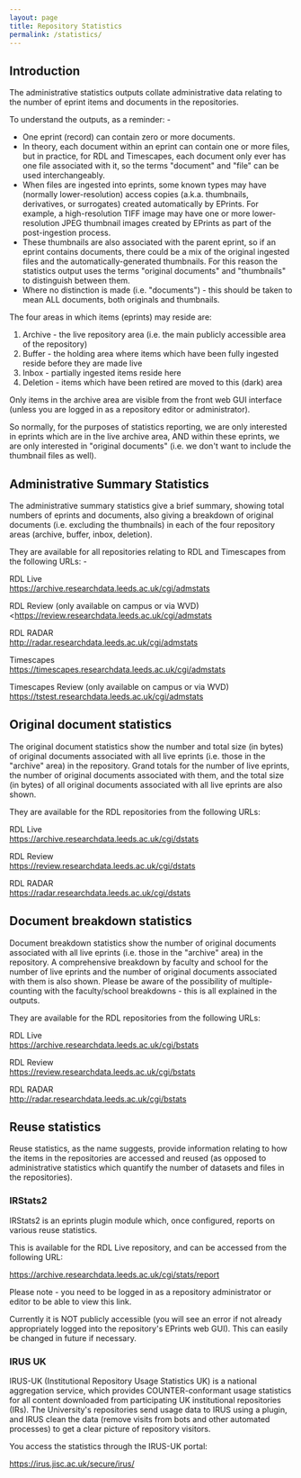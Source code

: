 ```yaml
---
layout: page
title: Repository Statistics
permalink: /statistics/
---
```


## Introduction

The administrative statistics outputs collate administrative data relating to the number of eprint items and documents in the repositories. 

To understand the outputs, as a reminder: - 

* One eprint (record) can contain zero or more documents. 
* In theory, each document within an eprint can contain one or more files, but in practice, for RDL and Timescapes, each document only ever has one file associated with it, so the terms "document" and "file" can be used interchangeably. 
* When files are ingested into eprints, some known types may have (normally lower-resolution) access copies (a.k.a. thumbnails, derivatives, or surrogates) created automatically by EPrints. For example, a high-resolution TIFF image may have one or more lower-resolution JPEG thumbnail images created by EPrints as part of the post-ingestion process. 
* These thumbnails are also associated with the parent eprint, so if an eprint contains documents, there could be a mix of the original ingested files and the automatically-generated thumbnails. For this reason the statistics output uses the terms "original documents" and "thumbnails" to distinguish between them. 
* Where no distinction is made (i.e. "documents") - this should be taken to mean ALL documents, both originals and thumbnails. 

The four areas in which items (eprints) may reside are:

1. Archive - the live repository area (i.e. the main publicly accessible area of the repository) 
2. Buffer - the holding area where items which have been fully ingested reside before they are made live 
3. Inbox - partially ingested items reside here 
4. Deletion - items which have been retired are moved to this (dark) area 

Only items in the archive area are visible from the front web GUI interface (unless you are logged in as a repository editor or administrator). 

So normally, for the purposes of statistics reporting, we are only interested in eprints which are in the live archive area, AND within these eprints, we are only interested in "original documents" (i.e. we don't want to include the thumbnail files as well). 

## Administrative Summary Statistics

The administrative summary statistics give a brief summary, showing total numbers of eprints and documents, also giving a breakdown of original documents (i.e. excluding the thumbnails) in each of the four repository areas (archive, buffer, inbox, deletion). 

They are available for all repositories relating to RDL and Timescapes from the following URLs: - 

RDL Live  
<https://archive.researchdata.leeds.ac.uk/cgi/admstats>

RDL Review (only available on campus or via WVD)  
<https://review.researchdata.leeds.ac.uk/cgi/admstats 

RDL RADAR  
<http://radar.researchdata.leeds.ac.uk/cgi/admstats>

Timescapes  
<https://timescapes.researchdata.leeds.ac.uk/cgi/admstats>

Timescapes Review (only available on campus or via WVD)  
https://tstest.researchdata.leeds.ac.uk/cgi/admstats 

## Original document statistics

The original document statistics show the number and total size (in bytes) of original documents associated with all live eprints (i.e. those in the "archive" area) in the repository. Grand totals for the number of live eprints, the number of original documents associated with them, and the total size (in bytes) of all original documents associated with all live eprints are also shown. 

They are available for the RDL repositories from the following URLs:

RDL Live  
<https://archive.researchdata.leeds.ac.uk/cgi/dstats>

RDL Review  
<https://review.researchdata.leeds.ac.uk/cgi/dstats>

RDL RADAR  
<https://radar.researchdata.leeds.ac.uk/cgi/dstats>

## Document breakdown statistics

Document breakdown statistics show the number of original documents associated with all live eprints (i.e. those in the "archive" area) in the repository. A comprehensive breakdown by faculty and school for the number of live eprints and the number of original documents associated with them is also shown. Please be aware of the possibility of multiple-counting with the faculty/school breakdowns - this is all explained in the outputs. 

They are available for the RDL repositories from the following URLs:

RDL Live  
<https://archive.researchdata.leeds.ac.uk/cgi/bstats>

RDL Review  
<https://review.researchdata.leeds.ac.uk/cgi/bstats>

RDL RADAR  
<http://radar.researchdata.leeds.ac.uk/cgi/bstats>

## Reuse statistics

Reuse statistics, as the name suggests, provide information relating to how the items in the repositories are accessed and reused (as opposed to administrative statistics which quantify the number of datasets and files in the repositories). 

### IRStats2

IRStats2 is an eprints plugin module which, once configured, reports on various reuse statistics. 

This is available for the RDL Live repository, and can be accessed from the following URL:

<https://archive.researchdata.leeds.ac.uk/cgi/stats/report>

Please note - you need to be logged in as a repository administrator or editor to be able to view this link. 

Currently it is NOT publicly accessible (you will see an error if not already appropriately logged into the repository's EPrints web GUI). This can easily be changed in future if necessary.

### IRUS UK

IRUS-UK (Institutional Repository Usage Statistics UK) is a national aggregation service, which provides COUNTER-conformant usage statistics for all content downloaded from participating UK institutional repositories (IRs). The University's repositories send usage data to IRUS using a plugin, and IRUS clean the data (remove visits from bots and other automated processes) to get a clear picture of repository visitors.

You access the statistics through the IRUS-UK portal:

<https://irus.jisc.ac.uk/secure/irus/>

